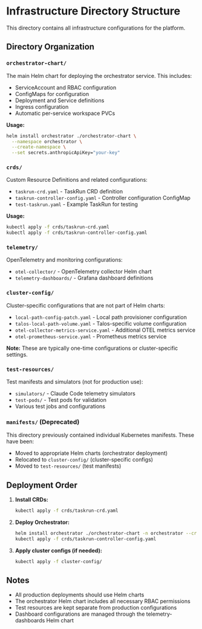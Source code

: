 # Infrastructure Directory Structure

This directory contains all infrastructure configurations for the platform.

## Directory Organization

### `orchestrator-chart/`
The main Helm chart for deploying the orchestrator service. This includes:
- ServiceAccount and RBAC configuration
- ConfigMaps for configuration
- Deployment and Service definitions
- Ingress configuration
- Automatic per-service workspace PVCs

**Usage:**
```bash
helm install orchestrator ./orchestrator-chart \
  --namespace orchestrator \
  --create-namespace \
  --set secrets.anthropicApiKey="your-key"
```

### `crds/`
Custom Resource Definitions and related configurations:
- `taskrun-crd.yaml` - TaskRun CRD definition
- `taskrun-controller-config.yaml` - Controller configuration ConfigMap
- `test-taskrun.yaml` - Example TaskRun for testing

**Usage:**
```bash
kubectl apply -f crds/taskrun-crd.yaml
kubectl apply -f crds/taskrun-controller-config.yaml
```

### `telemetry/`
OpenTelemetry and monitoring configurations:
- `otel-collector/` - OpenTelemetry collector Helm chart
- `telemetry-dashboards/` - Grafana dashboard definitions

### `cluster-config/`
Cluster-specific configurations that are not part of Helm charts:
- `local-path-config-patch.yaml` - Local path provisioner configuration
- `talos-local-path-volume.yaml` - Talos-specific volume configuration
- `otel-collector-metrics-service.yaml` - Additional OTEL metrics service
- `otel-prometheus-service.yaml` - Prometheus metrics service

**Note:** These are typically one-time configurations or cluster-specific settings.

### `test-resources/`
Test manifests and simulators (not for production use):
- `simulators/` - Claude Code telemetry simulators
- `test-pods/` - Test pods for validation
- Various test jobs and configurations

### `manifests/` (Deprecated)
This directory previously contained individual Kubernetes manifests. These have been:
- Moved to appropriate Helm charts (orchestrator deployment)
- Relocated to `cluster-config/` (cluster-specific configs)
- Moved to `test-resources/` (test manifests)

## Deployment Order

1. **Install CRDs:**
   ```bash
   kubectl apply -f crds/taskrun-crd.yaml
   ```

2. **Deploy Orchestrator:**
   ```bash
   helm install orchestrator ./orchestrator-chart -n orchestrator --create-namespace
   kubectl apply -f crds/taskrun-controller-config.yaml
   ```

3. **Apply cluster configs (if needed):**
   ```bash
   kubectl apply -f cluster-config/
   ```

## Notes

- All production deployments should use Helm charts
- The orchestrator Helm chart includes all necessary RBAC permissions
- Test resources are kept separate from production configurations
- Dashboard configurations are managed through the telemetry-dashboards Helm chart
